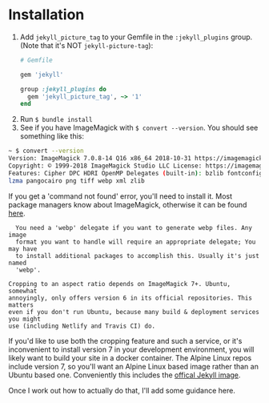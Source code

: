 ---
---

# Installation

1. Add `jekyll_picture_tag` to your Gemfile in the `:jekyll_plugins` group.
  (Note that it's NOT `jekyll-picture-tag`):
    ```ruby
    # Gemfile

    gem 'jekyll'

    group :jekyll_plugins do
      gem 'jekyll_picture_tag', ~> '1'
    end
    ```
2. Run `$ bundle install`
3. See if you have ImageMagick with `$ convert --version`. You should see
   something like this:
  ```bash
  ~ $ convert --version
  Version: ImageMagick 7.0.8-14 Q16 x86_64 2018-10-31 https://imagemagick.org
  Copyright: © 1999-2018 ImageMagick Studio LLC License: https://imagemagick.org/script/license.php
  Features: Cipher DPC HDRI OpenMP Delegates (built-in): bzlib fontconfig freetype jng jp2 jpeg lcms
  lzma pangocairo png tiff webp xml zlib
  ```
  If you get a 'command not found' error, you'll need to install it. Most
  package managers know about ImageMagick, otherwise it can be found
  [here](https://imagemagick.org/script/download.php).

```note
  You need a 'webp' delegate if you want to generate webp files. Any image
  format you want to handle will require an appropriate delegate; You may have
  to install additional packages to accomplish this. Usually it's just named
  'webp'.
```

```warning
Cropping to an aspect ratio depends on ImageMagick 7+. Ubuntu, somewhat
annoyingly, only offers version 6 in its official repositories. This matters
even if you don't run Ubuntu, because many build & deployment services you might
use (including Netlify and Travis CI) do.
```

If you'd like to use both the cropping feature and such a service, or it's
inconvenient to install version 7 in your development environment, you will
likely want to build your site in a docker container. The Alpine Linux repos
include version 7, so you'll want an Alpine Linux based image rather than an
Ubuntu based one. Conveniently this includes the [offical Jekyll
image](https://hub.docker.com/r/jekyll/jekyll).

Once I work out how to actually do that, I'll add some guidance here.
